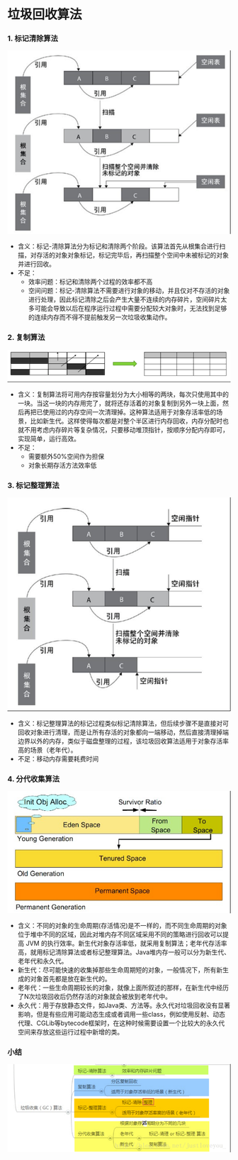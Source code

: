 # 垃圾回收算法
### 1. 标记清除算法
![标记清除算法](_v_images/20200826230648590_26229.png)  
- 含义：标记-清除算法分为标记和清除两个阶段。该算法首先从根集合进行扫描，对存活的对象对象标记，标记完毕后，再扫描整个空间中未被标记的对象并进行回收。
- 不足：
    - 效率问题：标记和清除两个过程的效率都不高
    - 空间问题：标记-清除算法不需要进行对象的移动，并且仅对不存活的对象进行处理，因此标记清除之后会产生大量不连续的内存碎片，空间碎片太多可能会导致以后在程序运行过程中需要分配较大对象时，无法找到足够的连续内存而不得不提前触发另一次垃圾收集动作。
### 2. 复制算法
![复制算法](_v_images/20200826230929952_5600.png)  
- 含义：复制算法将可用内存按容量划分为大小相等的两块，每次只使用其中的一块。当这一块的内存用完了，就将还存活着的对象复制到另外一块上面，然后再把已使用过的内存空间一次清理掉。这种算法适用于对象存活率低的场景，比如新生代。这样使得每次都是对整个半区进行内存回收，内存分配时也就不用考虑内存碎片等复杂情况，只要移动堆顶指针，按顺序分配内存即可，实现简单，运行高效。
- 不足：
    - 需要额外50%空间作为担保
    - 对象长期存活方法效率低
### 3. 标记整理算法
![标记整理算法](_v_images/20200826231027448_19047.png)  
- 含义：标记整理算法的标记过程类似标记清除算法，但后续步骤不是直接对可回收对象进行清理，而是让所有存活的对象都向一端移动，然后直接清理掉端边界以外的内存，类似于磁盘整理的过程，该垃圾回收算法适用于对象存活率高的场景（老年代）。
- 不足：移动内存需要耗费时间
### 4. 分代收集算法
![分代回收](_v_images/20200826231400831_11179.png)  
- 含义：不同的对象的生命周期(存活情况)是不一样的，而不同生命周期的对象位于堆中不同的区域，因此对堆内存不同区域采用不同的策略进行回收可以提高 JVM 的执行效率。新生代对象存活率低，就采用复制算法；老年代存活率高，就用标记清除算法或者标记整理算法。Java堆内存一般可以分为新生代、老年代和永久代。
- 新生代：尽可能快速的收集掉那些生命周期短的对象，一般情况下，所有新生成的对象首先都是放在新生代的。
- 老年代：一些生命周期较长的对象，就像上面所叙述的那样，在新生代中经历了N次垃圾回收后仍然存活的对象就会被放到老年代中。
- 永久代：用于存放静态文件，如Java类、方法等。永久代对垃圾回收没有显著影响，但是有些应用可能动态生成或者调用一些class，例如使用反射、动态代理、CGLib等bytecode框架时，在这种时候需要设置一个比较大的永久代空间来存放这些运行过程中新增的类。
### 小结
![gc算法](_v_images/20200826231553507_30152.png)  